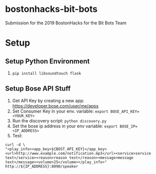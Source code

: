 # bostonhacks-bit-bots
Submission for the 2019 BostonHacks for the Bit Bots Team


# Setup

## Setup Python Environment

1. `pip install libsoundtouch flask`


## Setup Bose API Stuff

1. Get API Key by creating a new app: https://developer.bose.com/user/me/apps
2. Set Consumer Key in your env. variable: `export BOSE_API_KEY=<YOUR_KEY>`
3. Run the discovery script: `python discovery.py`
4. Set the bose ip address in your env variable: `export BOSE_IP=<IP_ADDRESS>`
3. Test:
```
curl -d \
"<play_info><app_key>${BOST_API_KEY}</app_key><url>http://www.example.com/notification.mp3</url><service>service text</service><reason>reason text</reason><message>message text</message><volume>25</volume></play_info>" http://${IP_ADDRESS}:8090/speaker
```